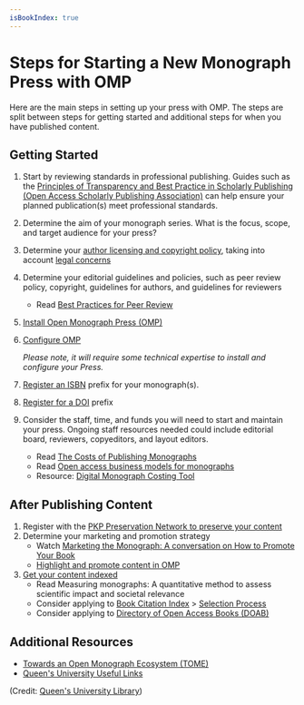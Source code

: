 ```yaml
---
isBookIndex: true
---
```


# Steps for Starting a New Monograph Press with OMP

Here are the main steps in setting up your press with OMP. The steps are split between steps for getting started and additional steps for when you have published content. 

## Getting Started

1. Start by reviewing standards in professional publishing. Guides such as the [Principles of Transparency and Best Practice in Scholarly Publishing (Open Access Scholarly Publishing Association)](https://oaspa.org/principles-of-transparency-and-best-practice-in-scholarly-publishing/) can help ensure your planned publication(s) meet professional standards.
2. Determine the aim of your monograph series. What is the focus, scope, and target audience for your press?
3. Determine your [author licensing and copyright policy](https://library.queensu.ca/help-services/publishing-support/copyright-authors-rights), taking into account [legal concerns](https://fra1.digitaloceanspaces.com/oapen/0b15bc6dffd247418dc23c005e0f828f.pdf)
4. Determine your editorial guidelines and policies, such as peer review policy, copyright, guidelines for authors, and guidelines for reviewers
    * Read [Best Practices for Peer Review](https://peerreview.up.hcommons.org/)
5. [Install Open Monograph Press (OMP)](/learning-omp/en/install-upgrade) 
6. [Configure OMP](/learning-omp/en/press-setup)

    *Please note, it  will require some technical expertise to install and configure your Press.*
7. [Register an ISBN](https://www.isbn.org/faqs_general_questions) prefix for your monograph(s).
8. [Register for a DOI](/doi-plugin/en/doi-registration) prefix
9. Consider the staff, time, and funds you will need to start and maintain your press. Ongoing staff resources needed could include editorial board, reviewers, copyeditors, and layout editors.
    * Read [The Costs of Publishing Monographs](https://sr.ithaka.org/publications/the-costs-of-publishing-monographs/)
    * Read [Open access business models for monographs](https://fra1.digitaloceanspaces.com/oapen/0b15bc6dffd247418dc23c005e0f828f.pdf)
    * Resource: [Digital Monograph Costing Tool](https://aupresses.org/resources/costing-tool/)

## After Publishing Content

1. Register with the [PKP Preservation Network to preserve your content](/pkp-pn/en/)
2. Determine your marketing and promotion strategy
    * Watch [Marketing the Monograph: A conversation on How to Promote Your Book](https://www.youtube.com/watch?v=rhhpOgXarbU)
    * [Highlight and promote content in OMP](/learning-omp/en/catalog-management)
3. [Get your content indexed](/getting-found-staying-found/en/)
    * Read Measuring monographs: A quantitative method to assess scientific impact and societal relevance
    * Consider applying to [Book Citation Index](https://support.clarivate.com/ScientificandAcademicResearch/s/article/Web-of-Science-Core-Collection-Book-Citation-Index---Coverage-is-of-the-full-book-and-not-selective-chapters?language=en_US) > [Selection Process](https://clarivate.com/webofsciencegroup/essays/selection-process-book-citation-index-web-science/)
    * Consider applying to [Directory of Open Access Books (DOAB)](https://www.doabooks.org/)

## Additional Resources

* [Towards an Open Monograph Ecosystem (TOME)](https://www.openmonographs.org/resource/)
* [Queen's University Useful Links](https://guides.library.queensu.ca/monograph-hosting-service/links)

(Credit: [Queen's University Library](https://guides.library.queensu.ca/monograph-hosting-service/editors))
